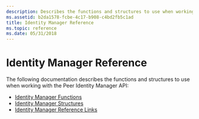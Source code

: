 ```yaml
---
description: Describes the functions and structures to use when working with the Peer Identity Manager API.
ms.assetid: b2da1578-fcbe-4c17-b908-c4bd2fb5c1ad
title: Identity Manager Reference
ms.topic: reference
ms.date: 05/31/2018
---
```


# Identity Manager Reference

The following documentation describes the functions and structures to use when working with the Peer Identity Manager API:

-   [Identity Manager Functions](identity-manager-functions.md)
-   [Identity Manager Structures](identity-manager-structures.md)
-   [Identity Manager Reference Links](identity-manager-reference-links.md)

 

 



